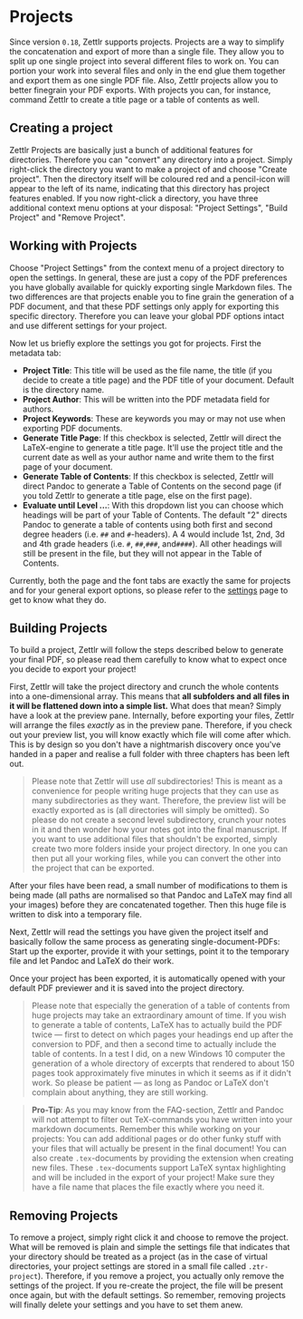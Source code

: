 # Projects

Since version `0.18`, Zettlr supports projects. Projects are a way to simplify the concatenation and export of more than a single file. They allow you to split up one single project into several different files to work on. You can portion your work into several files and only in the end glue them together and export them as one single PDF file. Also, Zettlr projects allow you to better finegrain your PDF exports. With projects you can, for instance, command Zettlr to create a title page or a table of contents as well.

## Creating a project

Zettlr Projects are basically just a bunch of additional features for directories. Therefore you can "convert" any directory into a project. Simply right-click the directory you want to make a project of and choose "Create project". Then the directory itself will be coloured red and a pencil-icon will appear to the left of its name, indicating that this directory has project features enabled. If you now right-click a directory, you have three additional context menu options at your disposal: "Project Settings", "Build Project" and "Remove Project".

## Working with Projects

Choose "Project Settings" from the context menu of a project directory to open the settings. In general, these are just a copy of the PDF preferences you have globally available for quickly exporting single Markdown files. The two differences are that projects enable you to fine grain the generation of a PDF document, and that these PDF settings only apply for exporting this specific directory. Therefore you can leave your global PDF options intact and use different settings for your project.

Now let us briefly explore the settings you got for projects. First the metadata tab:

- **Project Title**: This title will be used as the file name, the title (if you decide to create a title page) and the PDF title of your document. Default is the directory name.
- **Project Author**: This will be written into the PDF metadata field for authors.
- **Project Keywords**: These are keywords you may or may not use when exporting PDF documents.
- **Generate Title Page**: If this checkbox is selected, Zettlr will direct the LaTeX-engine to generate a title page. It'll use the project title and the current date as well as your author name and write them to the first page of your document.
- **Generate Table of Contents**: If this checkbox is selected, Zettlr will direct Pandoc to generate a Table of Contents on the second page (if you told Zettlr to generate a title page, else on the first page).
- **Evaluate until Level …**: With this dropdown list you can choose which headings will be part of your Table of Contents. The default "2" directs Pandoc to generate a table of contents using both first and second degree headers (i.e. `##` and `#`-headers). A 4 would include 1st, 2nd, 3d and 4th grade headers (i.e. `#`, `##`,`###`, and`####`). All other headings will still be present in the file, but they will not appear in the Table of Contents.

Currently, both the page and the font tabs are exactly the same for projects and for your general export options, so please refer to the [settings](settings.md) page to get to know what they do.

## Building Projects

To build a project, Zettlr will follow the steps described below to generate your final PDF, so please read them carefully to know what to expect once you decide to export your project!

First, Zettlr will take the project directory and crunch the whole contents into a one-dimensional array. This means that **all subfolders and all files in it will be flattened down into a simple list.** What does that mean? Simply have a look at the preview pane. Internally, before exporting your files, Zettlr will arrange the files _exactly_ as in the preview pane. Therefore, if you check out your preview list, you will know exactly which file will come after which. This is by design so you don't have a nightmarish discovery once you've handed in a paper and realise a full folder with three chapters has been left out.

> Please note that Zettlr will use _all_ subdirectories! This is meant as a convenience for people writing huge projects that they can use as many subdirectories as they want. Therefore, the preview list will be exactly exported as is (all directories will simply be omitted). So please do not create a second level subdirectory, crunch your notes in it and then wonder how your notes got into the final manuscript. If you want to use additional files that shouldn't be exported, simply create two more folders inside your project directory. In one you can then put all your working files, while you can convert the other into the project that can be exported.

After your files have been read, a small number of modifications to them is being made (all paths are normalised so that Pandoc and LaTeX may find all your images) before they are concatenated together. Then this huge file is written to disk into a temporary file.

Next, Zettlr will read the settings you have given the project itself and basically follow the same process as generating single-document-PDFs: Start up the exporter, provide it with your settings, point it to the temporary file and let Pandoc and LaTeX do their work.

Once your project has been exported, it is automatically opened with your default PDF previewer and it is saved into the project directory.

> Please note that especially the generation of a table of contents from huge projects may take an extraordinary amount of time. If you wish to generate a table of contents, LaTeX has to actually build the PDF twice — first to detect on which pages your headings end up after the conversion to PDF, and then a second time to actually include the table of contents. In a test I did, on a new Windows 10 computer the generation of a whole directory of excerpts that rendered to about 150 pages took approximately five minutes in which it seems as if it didn't work. So please be patient — as long as Pandoc or LaTeX don't complain about anything, they are still working.

> **Pro-Tip**: As you may know from the FAQ-section, Zettlr and Pandoc will not attempt to filter out TeX-commands you have written into your markdown documents. Remember this while working on your projects: You can add additional pages or do other funky stuff with your files that will actually be present in the final document! You can also create `.tex`-documents by providing the extension when creating new files. These `.tex`-documents support LaTeX syntax highlighting and will be included in the export of your project! Make sure they have a file name that places the file exactly where you need it.

## Removing Projects

To remove a project, simply right click it and choose to remove the project. What will be removed is plain and simple the settings file that indicates that your directory should be treated as a project (as in the case of virtual directories, your project settings are stored in a small file called `.ztr-project`). Therefore, if you remove a project, you actually only remove the settings of the project. If you re-create the project, the file will be present once again, but with the default settings. So remember, removing projects will finally delete your settings and you have to set them anew.